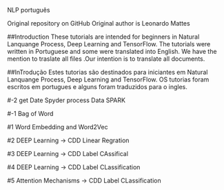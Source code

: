NLP português



Original repository on GitHub
Original author is Leonardo Mattes




##Introduction
These tutorials are intended for beginners in Natural Lanquange Process, Deep Learning and TensorFlow.
The tutorials were written in Portuguese and some were translated into English. We have the mention to traslate all files .Our intention is to translate all documents.


##InTrodução
Estes tutorias são destinados para iniciantes em  Natural Lanquange Process, Deep Learning and TensorFlow.
OS tutorias foram escritos em portugues e alguns foram traduzidos para o ingles. 


#-2 get Date Spyder process Data SPARK


#-1 Bag of Word


#1 Word Embedding and Word2Vec

#2  DEEP Learning -> CDD  Linear Regration 

#3  DEEP Learning -> CDD  Label CAssifical

#4 DEEP Learning -> CDD  Label CLassification

#5 Attention Mechanisms -> CDD  Label CLassification



  




